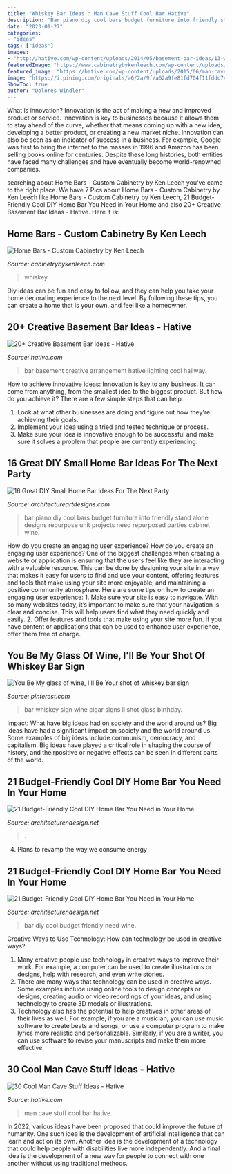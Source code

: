 ```yaml
---
title: "Whiskey Bar Ideas : Man Cave Stuff Cool Bar Hative"
description: "Bar piano diy cool bars budget furniture into friendly stand alone designs repurpose unit projects need repurposed parties cabinet wine"
date: "2023-01-27"
categories:
- "ideas"
tags: ["ideas"]
images:
- "http://hative.com/wp-content/uploads/2014/05/basement-bar-ideas/13-wall-arrangement.jpg"
featuredImage: "https://www.cabinetrybykenleech.com/wp-content/uploads/2020/04/Whiskey_Barrel_Bar_9757-1500x1049.jpg"
featured_image: "https://hative.com/wp-content/uploads/2015/06/man-cave-stuff/31-man-cave-stuff-ideas.jpg"
image: "https://i.pinimg.com/originals/a6/2a/9f/a62a9fe81fd704f11fddc7414e82b79b.jpg"
ShowToc: true
author: "Dolores Windler"
---
```



What is innovation?
Innovation is the act of making a new and improved product or service. Innovation is key to businesses because it allows them to stay ahead of the curve, whether that means coming up with a new idea, developing a better product, or creating a new market niche. Innovation can also be seen as an indicator of success in a business. For example, Google was first to bring the internet to the masses in 1996 and Amazon has been selling books online for centuries. Despite these long histories, both entities have faced many challenges and have eventually become world-renowned companies.

	

		
searching about Home Bars - Custom Cabinetry by Ken Leech you've came to the right place. We have 7 Pics about Home Bars - Custom Cabinetry by Ken Leech like Home Bars - Custom Cabinetry by Ken Leech, 21 Budget-Friendly Cool DIY Home Bar You Need in Your Home and also 20+ Creative Basement Bar Ideas - Hative. Here it is:
		
    
## Home Bars - Custom Cabinetry By Ken Leech

<img loading=lazy src="https://www.cabinetrybykenleech.com/wp-content/uploads/2020/04/Whiskey_Barrel_Bar_9757-1500x1049.jpg" onerror="this.onerror=null;this.src='https://tse1.mm.bing.net/th?id=OIP.Ng-j2deEId5HvbooGcf4LwHaFL&amp;pid=15.1';" alt="Home Bars - Custom Cabinetry by Ken Leech">

_Source: cabinetrybykenleech.com_

>whiskey. 

	

Diy ideas can be fun and easy to follow, and they can help you take your home decorating experience to the next level. By following these tips, you can create a home that is your own, and feel like a homeowner.

    
## 20+ Creative Basement Bar Ideas - Hative

<img loading=lazy src="http://hative.com/wp-content/uploads/2014/05/basement-bar-ideas/13-wall-arrangement.jpg" onerror="this.onerror=null;this.src='https://tse4.mm.bing.net/th?id=OIP.cFNCNa6iVc-TO7xSlDm1QQHaJ3&amp;pid=15.1';" alt="20+ Creative Basement Bar Ideas - Hative">

_Source: hative.com_

>bar basement creative arrangement hative lighting cool hallway. 

	

How to achieve innovative ideas:
Innovation is key to any business. It can come from anything, from the smallest idea to the biggest product. But how do you achieve it? There are a few simple steps that can help:
1. Look at what other businesses are doing and figure out how they're achieving their goals.
2. Implement your idea using a tried and tested technique or process.
3. Make sure your idea is innovative enough to be successful and make sure it solves a problem that people are currently experiencing.

    
## 16 Great DIY Small Home Bar Ideas For The Next Party

<img loading=lazy src="http://www.architectureartdesigns.com/wp-content/uploads/2015/05/1162.jpg" onerror="this.onerror=null;this.src='https://tse3.mm.bing.net/th?id=OIP.nKnbQDNnMbRGTNWQyeMB0QHaHb&amp;pid=15.1';" alt="16 Great DIY Small Home Bar Ideas For The Next Party">

_Source: architectureartdesigns.com_

>bar piano diy cool bars budget furniture into friendly stand alone designs repurpose unit projects need repurposed parties cabinet wine. 

	

How do you create an engaging user experience?
How do you create an engaging user experience? One of the biggest challenges when creating a website or application is ensuring that the users feel like they are interacting with a valuable resource. This can be done by designing your site in a way that makes it easy for users to find and use your content, offering features and tools that make using your site more enjoyable, and maintaining a positive community atmosphere. Here are some tips on how to create an engaging user experience: 1. Make sure your site is easy to navigate. With so many websites today, it’s important to make sure that your navigation is clear and concise. This will help users find what they need quickly and easily. 2. Offer features and tools that make using your site more fun. If you have content or applications that can be used to enhance user experience, offer them free of charge.

    
## You Be My Glass Of Wine, I&#039;ll Be Your Shot Of Whiskey Bar Sign

<img loading=lazy src="https://i.pinimg.com/originals/a6/2a/9f/a62a9fe81fd704f11fddc7414e82b79b.jpg" onerror="this.onerror=null;this.src='https://tse2.mm.bing.net/th?id=OIP.MQ_zk5TDx6CuADkjdYmDbwHaLI&amp;pid=15.1';" alt="You Be My glass of wine, I&#039;ll Be Your shot of whiskey bar sign">

_Source: pinterest.com_

>bar whiskey sign wine cigar signs ll shot glass birthday. 

	

Impact: What have big ideas had on society and the world around us?
Big ideas have had a significant impact on society and the world around us. Some examples of big ideas include communism, democracy, and capitalism. Big ideas have played a critical role in shaping the course of history, and theirpositive or negative effects can be seen in different parts of the world.

    
## 21 Budget-Friendly Cool DIY Home Bar You Need In Your Home

<img loading=lazy src="https://cdn.architecturendesign.net/wp-content/uploads/2015/04/AD-DIY-Home-Bar-4.jpg" onerror="this.onerror=null;this.src='https://tse1.mm.bing.net/th?id=OIP.I6pjlEuICwBOugWXdpoFtQHaJ4&amp;pid=15.1';" alt="21 Budget-Friendly Cool DIY Home Bar You Need in Your Home">

_Source: architecturendesign.net_

>. 

	

4. Plans to revamp the way we consume energy 

    
## 21 Budget-Friendly Cool DIY Home Bar You Need In Your Home

<img loading=lazy src="https://cdn.architecturendesign.net/wp-content/uploads/2015/04/AD-DIY-Home-Bar-8.jpg" onerror="this.onerror=null;this.src='https://tse3.mm.bing.net/th?id=OIP.vmTLYNKHN2RxmVEbvJg_egHaJ6&amp;pid=15.1';" alt="21 Budget-Friendly Cool DIY Home Bar You Need in Your Home">

_Source: architecturendesign.net_

>bar diy cool budget friendly need wine. 

	

Creative Ways to Use Technology: How can technology be used in creative ways?
1. Many creative people use technology in creative ways to improve their work. For example, a computer can be used to create illustrations or designs, help with research, and even write stories.
2. There are many ways that technology can be used in creative ways. Some examples include using online tools to design concepts or designs, creating audio or video recordings of your ideas, and using technology to create 3D models or illustrations.
3. Technology also has the potential to help creatives in other areas of their lives as well. For example, if you are a musician, you can use music software to create beats and songs, or use a computer program to make lyrics more realistic and personalizable. Similarly, if you are a writer, you can use software to revise your manuscripts and make them more effective. 
    
## 30 Cool Man Cave Stuff Ideas - Hative

<img loading=lazy src="https://hative.com/wp-content/uploads/2015/06/man-cave-stuff/31-man-cave-stuff-ideas.jpg" onerror="this.onerror=null;this.src='https://tse3.mm.bing.net/th?id=OIP.sMPsCTLlDBK_hd4OrzZ9kgHaJ7&amp;pid=15.1';" alt="30 Cool Man Cave Stuff Ideas - Hative">

_Source: hative.com_

>man cave stuff cool bar hative. 

	

In 2022, various ideas have been proposed that could improve the future of humanity. One such idea is the development of artificial intelligence that can learn and act on its own. Another idea is the development of a technology that could help people with disabilities live more independently. And a final idea is the development of a new way for people to connect with one another without using traditional methods.

